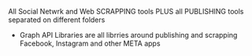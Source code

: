 All Social Netwrk and Web SCRAPPING tools PLUS all PUBLISHING tools
separated on different folders
- Graph API Libraries are all librries around publishing and scrapping Facebook, Instagram and other META apps
